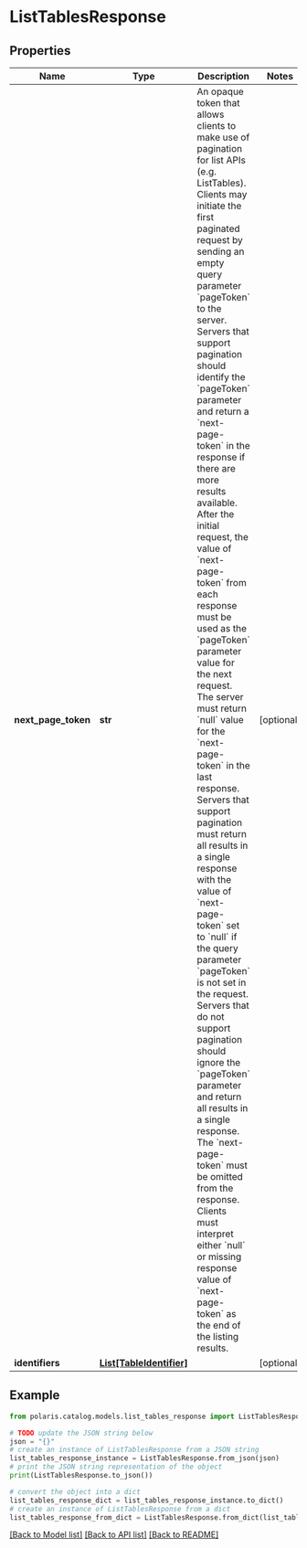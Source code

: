 <!--

 Licensed to the Apache Software Foundation (ASF) under one
 or more contributor license agreements.  See the NOTICE file
 distributed with this work for additional information
 regarding copyright ownership.  The ASF licenses this file
 to you under the Apache License, Version 2.0 (the
 "License"); you may not use this file except in compliance
 with the License.  You may obtain a copy of the License at

   http://www.apache.org/licenses/LICENSE-2.0

 Unless required by applicable law or agreed to in writing,
 software distributed under the License is distributed on an
 "AS IS" BASIS, WITHOUT WARRANTIES OR CONDITIONS OF ANY
 KIND, either express or implied.  See the License for the
 specific language governing permissions and limitations
 under the License.

-->
# ListTablesResponse


## Properties

Name | Type | Description | Notes
------------ | ------------- | ------------- | -------------
**next_page_token** | **str** | An opaque token that allows clients to make use of pagination for list APIs (e.g. ListTables). Clients may initiate the first paginated request by sending an empty query parameter &#x60;pageToken&#x60; to the server. Servers that support pagination should identify the &#x60;pageToken&#x60; parameter and return a &#x60;next-page-token&#x60; in the response if there are more results available.  After the initial request, the value of &#x60;next-page-token&#x60; from each response must be used as the &#x60;pageToken&#x60; parameter value for the next request. The server must return &#x60;null&#x60; value for the &#x60;next-page-token&#x60; in the last response. Servers that support pagination must return all results in a single response with the value of &#x60;next-page-token&#x60; set to &#x60;null&#x60; if the query parameter &#x60;pageToken&#x60; is not set in the request. Servers that do not support pagination should ignore the &#x60;pageToken&#x60; parameter and return all results in a single response. The &#x60;next-page-token&#x60; must be omitted from the response. Clients must interpret either &#x60;null&#x60; or missing response value of &#x60;next-page-token&#x60; as the end of the listing results. | [optional] 
**identifiers** | [**List[TableIdentifier]**](TableIdentifier.md) |  | [optional] 

## Example

```python
from polaris.catalog.models.list_tables_response import ListTablesResponse

# TODO update the JSON string below
json = "{}"
# create an instance of ListTablesResponse from a JSON string
list_tables_response_instance = ListTablesResponse.from_json(json)
# print the JSON string representation of the object
print(ListTablesResponse.to_json())

# convert the object into a dict
list_tables_response_dict = list_tables_response_instance.to_dict()
# create an instance of ListTablesResponse from a dict
list_tables_response_from_dict = ListTablesResponse.from_dict(list_tables_response_dict)
```
[[Back to Model list]](../README.md#documentation-for-models) [[Back to API list]](../README.md#documentation-for-api-endpoints) [[Back to README]](../README.md)


